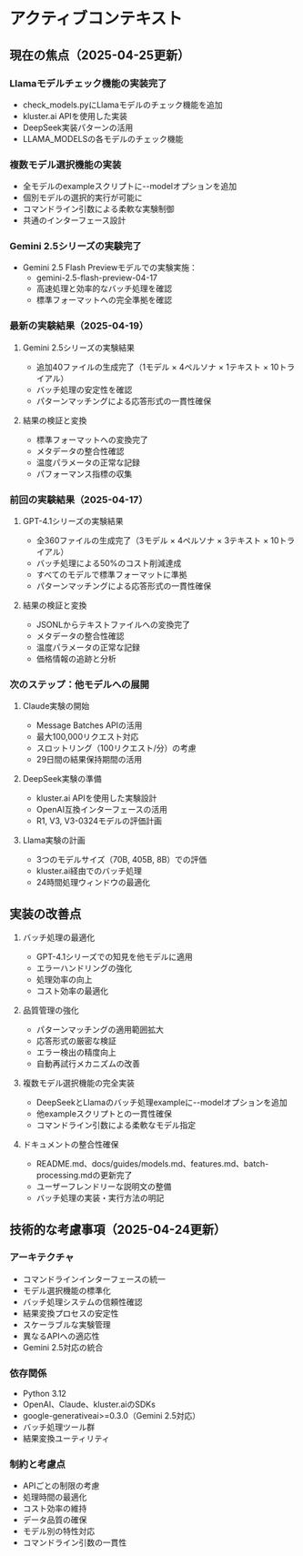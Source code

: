# アクティブコンテキスト

## 現在の焦点（2025-04-25更新）

### Llamaモデルチェック機能の実装完了
- check_models.pyにLlamaモデルのチェック機能を追加
- kluster.ai APIを使用した実装
- DeepSeek実装パターンの活用
- LLAMA_MODELSの各モデルのチェック機能

### 複数モデル選択機能の実装
- 全モデルのexampleスクリプトに--modelオプションを追加
- 個別モデルの選択的実行が可能に
- コマンドライン引数による柔軟な実験制御
- 共通のインターフェース設計

### Gemini 2.5シリーズの実験完了
- Gemini 2.5 Flash Previewモデルでの実験実施：
  - gemini-2.5-flash-preview-04-17
  - 高速処理と効率的なバッチ処理を確認
  - 標準フォーマットへの完全準拠を確認

### 最新の実験結果（2025-04-19）
1. Gemini 2.5シリーズの実験結果
   - 追加40ファイルの生成完了（1モデル × 4ペルソナ × 1テキスト × 10トライアル）
   - バッチ処理の安定性を確認
   - パターンマッチングによる応答形式の一貫性確保

2. 結果の検証と変換
   - 標準フォーマットへの変換完了
   - メタデータの整合性確認
   - 温度パラメータの正常な記録
   - パフォーマンス指標の収集

### 前回の実験結果（2025-04-17）
1. GPT-4.1シリーズの実験結果
   - 全360ファイルの生成完了（3モデル × 4ペルソナ × 3テキスト × 10トライアル）
   - バッチ処理による50%のコスト削減達成
   - すべてのモデルで標準フォーマットに準拠
   - パターンマッチングによる応答形式の一貫性確保

2. 結果の検証と変換
   - JSONLからテキストファイルへの変換完了
   - メタデータの整合性確認
   - 温度パラメータの正常な記録
   - 価格情報の追跡と分析

### 次のステップ：他モデルへの展開

1. Claude実験の開始
   - Message Batches APIの活用
   - 最大100,000リクエスト対応
   - スロットリング（100リクエスト/分）の考慮
   - 29日間の結果保持期間の活用

2. DeepSeek実験の準備
   - kluster.ai APIを使用した実験設計
   - OpenAI互換インターフェースの活用
   - R1, V3, V3-0324モデルの評価計画

3. Llama実験の計画
   - 3つのモデルサイズ（70B, 405B, 8B）での評価
   - kluster.ai経由でのバッチ処理
   - 24時間処理ウィンドウの最適化

## 実装の改善点

1. バッチ処理の最適化
   - GPT-4.1シリーズでの知見を他モデルに適用
   - エラーハンドリングの強化
   - 処理効率の向上
   - コスト効率の最適化

2. 品質管理の強化
   - パターンマッチングの適用範囲拡大
   - 応答形式の厳密な検証
   - エラー検出の精度向上
   - 自動再試行メカニズムの改善

3. 複数モデル選択機能の完全実装
   - DeepSeekとLlamaのバッチ処理exampleに--modelオプションを追加
   - 他exampleスクリプトとの一貫性確保
   - コマンドライン引数による柔軟なモデル指定

4. ドキュメントの整合性確保
   - README.md、docs/guides/models.md、features.md、batch-processing.mdの更新完了
   - ユーザーフレンドリーな説明文の整備
   - バッチ処理の実装・実行方法の明記

## 技術的な考慮事項（2025-04-24更新）

### アーキテクチャ
- コマンドラインインターフェースの統一
- モデル選択機能の標準化
- バッチ処理システムの信頼性確認
- 結果変換プロセスの安定性
- スケーラブルな実験管理
- 異なるAPIへの適応性
- Gemini 2.5対応の統合

### 依存関係
- Python 3.12
- OpenAI、Claude、kluster.aiのSDKs
- google-generativeai>=0.3.0（Gemini 2.5対応）
- バッチ処理ツール群
- 結果変換ユーティリティ

### 制約と考慮点
- APIごとの制限の考慮
- 処理時間の最適化
- コスト効率の維持
- データ品質の確保
- モデル別の特性対応
- コマンドライン引数の一貫性
